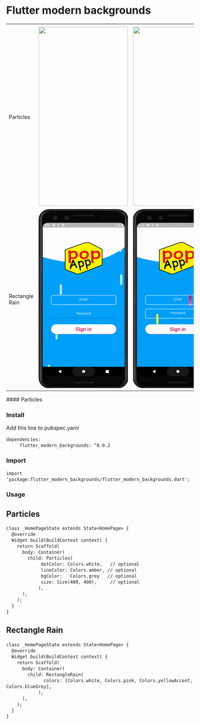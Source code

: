 # Flutter modern backgrounds


<table>
  <tr>
    <td></td>
    <td></td>
    <td></td>
  </tr>
  <tr>
    <td>Particles</td>
    <td><img src="https://github.com/studioidan/flutter_modern_backgrounds/blob/master/art/particles1.gif" width=240 height=480></td>
    <td><img src="https://github.com/studioidan/flutter_modern_backgrounds/blob/master/art/particles2.gif" width=240 height=480></td>
  </tr>
  <tr>
    <td>Rectangle Rain</td>
    <td><img src="https://github.com/studioidan/flutter_modern_backgrounds/blob/master/art/rectangle-rain2.gif" width=240 height=480></td>
    <td><img src="https://github.com/studioidan/flutter_modern_backgrounds/blob/master/art/rectangle-rain1.gif" width=240 height=480></td>
  </tr>
 </table>
#### Particles


### Install

Add this line to pubspec.yaml

```
dependencies:
     flutter_modern_backgrounds: ^0.0.2
```


### Import
```
import 'package:flutter_modern_backgrounds/flutter_modern_backgrounds.dart';

```

### Usage

## Particles
```
class _HomePageState extends State<HomePage> {
  @override
  Widget build(BuildContext context) {
    return Scaffold(
      body: Container(
        child: Particles(
             dotColor: Colors.white,   // optional
             lineColor: Colors.amber, // optional
             bgColor:   Colors.grey   // optional
             size: Size(400, 400),     // optional
            ),
      ),
    );
  }
}
```

## Rectangle Rain
```
class _HomePageState extends State<HomePage> {
  @override
  Widget build(BuildContext context) {
    return Scaffold(
      body: Container(
        child: RectangleRain(
              colors: [Colors.white, Colors.pink, Colors.yellowAccent, Colors.blueGrey],
            ),
      ),
    );
  }
}
```

